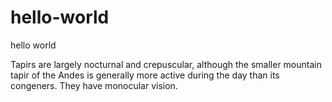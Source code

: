 # hello-world
hello world

Tapirs are largely nocturnal and crepuscular, although the smaller mountain tapir of the Andes is generally more active during the day than its congeners. They have monocular vision.
